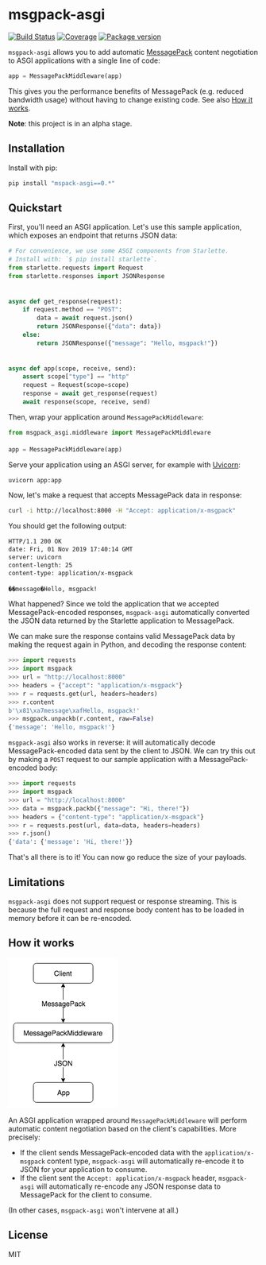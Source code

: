 # msgpack-asgi

[![Build Status](https://travis-ci.com/florimondmanca/msgpack-asgi.svg?branch=master)](https://travis-ci.com/florimondmanca/msgpack-asgi)
[![Coverage](https://codecov.io/gh/florimondmanca/msgpack-asgi/branch/master/graph/badge.svg)](https://codecov.io/gh/florimondmanca/msgpack-asgi)
[![Package version](https://badge.fury.io/py/msgpack-asgi.svg)](https://pypi.org/project/msgpack-asgi)

`msgpack-asgi` allows you to add automatic [MessagePack](https://msgpack.org/) content negotiation to ASGI applications with a single line of code:

```python
app = MessagePackMiddleware(app)
```

This gives you the performance benefits of MessagePack (e.g. reduced bandwidth usage) without having to change existing code. See also [How it works](#how-it-works).

**Note**: this project is in an alpha stage.

## Installation

Install with pip:

```bash
pip install "mspack-asgi==0.*"
```

## Quickstart

First, you'll need an ASGI application. Let's use this sample application, which exposes an endpoint that returns JSON data:

```python
# For convenience, we use some ASGI components from Starlette.
# Install with: `$ pip install starlette`.
from starlette.requests import Request
from starlette.responses import JSONResponse


async def get_response(request):
    if request.method == "POST":
        data = await request.json()
        return JSONResponse({"data": data})
    else:
        return JSONResponse({"message": "Hello, msgpack!"})


async def app(scope, receive, send):
    assert scope["type"] == "http"
    request = Request(scope=scope)
    response = await get_response(request)
    await response(scope, receive, send)
```

Then, wrap your application around `MessagePackMiddleware`:

```python
from msgpack_asgi.middleware import MessagePackMiddleware

app = MessagePackMiddleware(app)
```

Serve your application using an ASGI server, for example with [Uvicorn](https://www.uvicorn.org):

```bash
uvicorn app:app
```

Now, let's make a request that accepts MessagePack data in response:

```bash
curl -i http://localhost:8000 -H "Accept: application/x-msgpack"
```

You should get the following output:

```http
HTTP/1.1 200 OK
date: Fri, 01 Nov 2019 17:40:14 GMT
server: uvicorn
content-length: 25
content-type: application/x-msgpack

��message�Hello, msgpack!
```

What happened? Since we told the application that we accepted MessagePack-encoded responses, `msgpack-asgi` automatically converted the JSON data returned by the Starlette application to MessagePack.

We can make sure the response contains valid MessagePack data by making the request again in Python, and decoding the response content:

```python
>>> import requests
>>> import msgpack
>>> url = "http://localhost:8000"
>>> headers = {"accept": "application/x-msgpack"}
>>> r = requests.get(url, headers=headers)
>>> r.content
b'\x81\xa7message\xafHello, msgpack!'
>>> msgpack.unpackb(r.content, raw=False)
{'message': 'Hello, msgpack!'}
```

`msgpack-asgi` also works in reverse: it will automatically decode MessagePack-encoded data sent by the client to JSON. We can try this out by making a `POST` request to our sample application with a MessagePack-encoded body:

```python
>>> import requests
>>> import msgpack
>>> url = "http://localhost:8000"
>>> data = msgpack.packb({"message": "Hi, there!"})
>>> headers = {"content-type": "application/x-msgpack"}
>>> r = requests.post(url, data=data, headers=headers)
>>> r.json()
{'data': {'message': 'Hi, there!'}}
```

That's all there is to it! You can now go reduce the size of your payloads.

## Limitations

`msgpack-asgi` does not support request or response streaming. This is because the full request and response body content has to be loaded in memory before it can be re-encoded.

## How it works

![](https://github.com/florimondmanca/msgpack-asgi/blob/master/img/msgpack-asgi.png)

An ASGI application wrapped around `MessagePackMiddleware` will perform automatic content negotiation based on the client's capabilities. More precisely:

- If the client sends MessagePack-encoded data with the `application/x-msgpack` content type, `msgpack-asgi` will automatically re-encode it to JSON for your application to consume.
- If the client sent the `Accept: application/x-msgpack` header, `msgpack-asgi` will automatically re-encode any JSON response data to MessagePack for the client to consume.

(In other cases, `msgpack-asgi` won't intervene at all.)

## License

MIT
